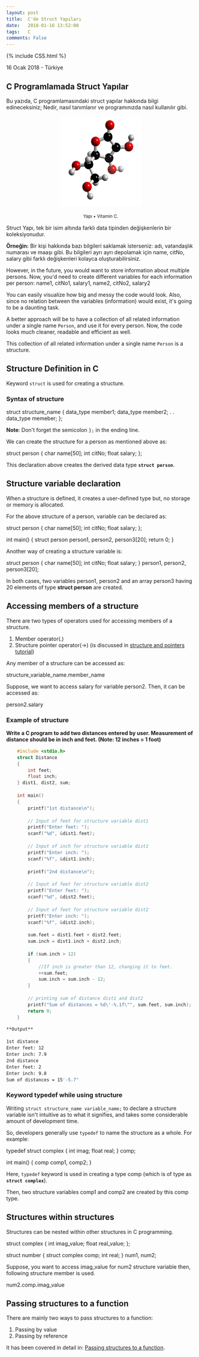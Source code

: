 ```yaml
---
layout: post
title:  C'de Struct Yapıları
date:   2018-01-16 13:52:00
tags:   C
comments: False
---
```


{% include CSS.html %}

<p class="meta">16 Ocak 2018 - Türkiye</p>

## C Programlamada Struct Yapılar

Bu yazıda, C programlamasındaki struct yapılar hakkında bilgi edineceksiniz; Nedir, nasıl tanımlanır ve programınızda nasıl kullanılır gibi.

<div class='pull-right alert alert-warning' style="margin: 15px; text-align: center;">
  <img src="/images/1737096_orig.jpg" alt="programs" class="img-responsive" width="217px" height="240px"/>
  <p><small>Yapı &bull; Vitamin C.</small></p>
</div>

Struct Yapı, tek bir isim altında farklı data tipinden değişkenlerin bir koleksiyonudur.

**Örneğin:** Bir kişi hakkında bazı bilgileri saklamak isterseniz: adı, vatandaşlık numarası ve maaşı gibi. Bu bilgileri ayrı ayrı depolamak için name, citNo, salary gibi farklı değişkenleri kolayca oluşturabilirsiniz.

However, in the future, you would want to store information about multiple persons. Now, you'd need to create different variables for each information per person: name1, citNo1, salary1, name2, citNo2, salary2

You can easily visualize how big and messy the code would look. Also, since no relation between the variables (information) would exist, it's going to be a daunting task.

A better approach will be to have a collection of all related information under a single name `Person`, and use it for every person. Now, the code looks much cleaner, readable and efficient as well.

This collection of all related information under a single name `Person` is a structure.

Structure Definition in C
-------------------------

Keyword `struct` is used for creating a structure.

### Syntax of structure

struct structure_name 
{
    data_type member1;
    data_type member2;
    .
    .
    data_type memeber;
};

**Note**: Don't forget the semicolon `};` in the ending line.

We can create the structure for a person as mentioned above as:

struct person
{
    char name\[50\];
    int citNo;
    float salary;
};

This declaration above creates the derived data type **`struct person`**.

Structure variable declaration
------------------------------

When a structure is defined, it creates a user-defined type but, no storage or memory is allocated.

For the above structure of a person, variable can be declared as:

struct person
{
    char name\[50\];
    int citNo;
    float salary;
};

int main()
{
    struct person person1, person2, person3\[20\];
    return 0;
}

Another way of creating a structure variable is:

struct person
{
    char name\[50\];
    int citNo;
    float salary;
} person1, person2, person3\[20\];

In both cases, two variables person1, person2 and an array person3 having 20 elements of type **struct person** are created.

Accessing members of a structure
--------------------------------

There are two types of operators used for accessing members of a structure.

1.  Member operator(.)
2.  Structure pointer operator(->) (is discussed in [structure and pointers tutorial](/c-programming/c-structures-pointers "Structure and Pointer"))

Any member of a structure can be accessed as:

structure\_variable\_name.member_name

Suppose, we want to access salary for variable person2. Then, it can be accessed as:

person2.salary

### Example of structure

**Write a C program to add two distances entered by user. Measurement of distance should be in inch and feet. (Note: 12 inches = 1 foot)**
~~~c
    #include <stdio.h>
    struct Distance
    {
        int feet;
        float inch;
    } dist1, dist2, sum;
    
    int main()
    {
        printf("1st distance\n");
    
        // Input of feet for structure variable dist1
        printf("Enter feet: ");
        scanf("%d", &dist1.feet);
    
        // Input of inch for structure variable dist1
        printf("Enter inch: ");
        scanf("%f", &dist1.inch);
    
        printf("2nd distance\n");
    
        // Input of feet for structure variable dist2
        printf("Enter feet: ");
        scanf("%d", &dist2.feet);
    
        // Input of feet for structure variable dist2
        printf("Enter inch: ");
        scanf("%f", &dist2.inch);
    
        sum.feet = dist1.feet + dist2.feet;
        sum.inch = dist1.inch + dist2.inch;
    
        if (sum.inch > 12) 
        {
          	//If inch is greater than 12, changing it to feet.
            ++sum.feet;
            sum.inch = sum.inch - 12;
        }
    
        // printing sum of distance dist1 and dist2
        printf("Sum of distances = %d\'-%.1f\"", sum.feet, sum.inch);
        return 0;
    }
~~~ 
~~~bash
**Output**

1st distance
Enter feet: 12
Enter inch: 7.9
2nd distance
Enter feet: 2
Enter inch: 9.8
Sum of distances = 15'-5.7"
~~~

### Keyword typedef while using structure

Writing `struct structure_name variable_name;` to declare a structure variable isn't intuitive as to what it signifies, and takes some considerable amount of development time.

So, developers generally use `typedef` to name the structure as a whole. For example:

typedef struct complex
{
  int imag;
  float real;
} comp;

int main()
{
  comp comp1, comp2;
}

Here, `typedef` keyword is used in creating a type comp (which is of type as **`struct complex`**).

Then, two structure variables comp1 and comp2 are created by this comp type.

Structures within structures
----------------------------

Structures can be nested within other structures in C programming.

struct complex
{
 int imag_value;
 float real_value;
};

struct number
{
   struct complex comp;
   int real;
} num1, num2;

Suppose, you want to access imag_value for num2 structure variable then, following structure member is used.

num2.comp.imag_value

Passing structures to a function
--------------------------------

There are mainly two ways to pass structures to a function:

1.  Passing by value
2.  Passing by reference

It has been covered in detail in: [Passing structures to a function](/c-programming/c-structure-function "How to pass structures to a function").
